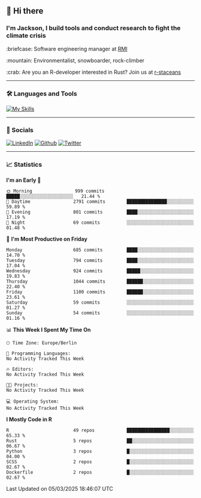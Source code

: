 ## :wave: Hi there
### I'm Jackson, I build tools and conduct research to fight the climate crisis
<p> :briefcase: Software engineering manager at <a href="https://rmi.org/" alt="RMI">RMI</a></p>
<p> :mountain: Environmentalist, snowboarder, rock-climber</p>
<p> :crab: Are you an R-developer interested in Rust? Join us at <a href="https://github.com/r-staceans" alt="r-staceans">r-staceans</a></p>

---

### :hammer_and_wrench: Languages and Tools

[![My Skills](https://skillicons.dev/icons?i=r,python,rust,docker,svelte,js,neovim,azure,postgresql,kubernetes,html,css&perline=6&theme=dark)](https://skillicons.dev)

---

### :iphone: Socials

[![LinkedIn](https://skillicons.dev/icons?i=linkedin&theme=dark)](https://www.linkedin.com/in/jackson-hoffart/) 
[![Github](https://skillicons.dev/icons?i=github&theme=dark)](https://github.com/jdhoffa) 
[![Twitter](https://skillicons.dev/icons?i=twitter&theme=dark)](https://twitter.com/jdhoffart) 

---

### :chart_with_upwards_trend: Statistics

 
<!--START_SECTION:waka-->
**I'm an Early 🐤** 

```text
🌞 Morning                999 commits         █████░░░░░░░░░░░░░░░░░░░░   21.44 % 
🌆 Daytime                2791 commits        ███████████████░░░░░░░░░░   59.89 % 
🌃 Evening                801 commits         ████░░░░░░░░░░░░░░░░░░░░░   17.19 % 
🌙 Night                  69 commits          ░░░░░░░░░░░░░░░░░░░░░░░░░   01.48 % 
```
📅 **I'm Most Productive on Friday** 

```text
Monday                   685 commits         ████░░░░░░░░░░░░░░░░░░░░░   14.70 % 
Tuesday                  794 commits         ████░░░░░░░░░░░░░░░░░░░░░   17.04 % 
Wednesday                924 commits         █████░░░░░░░░░░░░░░░░░░░░   19.83 % 
Thursday                 1044 commits        ██████░░░░░░░░░░░░░░░░░░░   22.40 % 
Friday                   1100 commits        ██████░░░░░░░░░░░░░░░░░░░   23.61 % 
Saturday                 59 commits          ░░░░░░░░░░░░░░░░░░░░░░░░░   01.27 % 
Sunday                   54 commits          ░░░░░░░░░░░░░░░░░░░░░░░░░   01.16 % 
```


📊 **This Week I Spent My Time On** 

```text
🕑︎ Time Zone: Europe/Berlin

💬 Programming Languages: 
No Activity Tracked This Week

🔥 Editors: 
No Activity Tracked This Week

🐱‍💻 Projects: 
No Activity Tracked This Week

💻 Operating System: 
No Activity Tracked This Week
```

**I Mostly Code in R** 

```text
R                        49 repos            ████████████████░░░░░░░░░   65.33 % 
Rust                     5 repos             ██░░░░░░░░░░░░░░░░░░░░░░░   06.67 % 
Python                   3 repos             █░░░░░░░░░░░░░░░░░░░░░░░░   04.00 % 
SCSS                     2 repos             █░░░░░░░░░░░░░░░░░░░░░░░░   02.67 % 
Dockerfile               2 repos             █░░░░░░░░░░░░░░░░░░░░░░░░   02.67 % 
```




 Last Updated on 05/03/2025 18:46:07 UTC
<!--END_SECTION:waka-->
